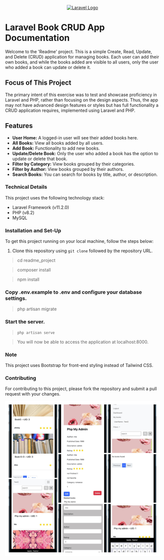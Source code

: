
<p align="center"><a href="https://laravel.com" target="_blank"><img src="https://raw.githubusercontent.com/laravel/art/master/logo-lockup/5%20SVG/2%20CMYK/1%20Full%20Color/laravel-logolockup-cmyk-red.svg" width="400" alt="Laravel Logo"></a></p>



# Laravel Book CRUD App Documentation

Welcome to the 'Readme' project. This is a simple Create, Read, Update, and Delete (CRUD) application for managing books. Each user can add their own books, and while the books added are visible to all users, only the user who added a book can update or delete it.

## Focus of This Project
The primary intent of this exercise was to test and showcase proficiency in Laravel and PHP, rather than focusing on the design aspects. Thus, the app may not have advanced design features or styles but has full functionality a CRUD application requires, implemented using Laravel and PHP.

## Features
- **User Home:** A logged-in user will see their added books here.
- **All Books:** View all books added by all users.
- **Add Book:** Functionality to add new books.
- **Update/Delete Book:** Only the user who added a book has the option to update or delete that book.
- **Filter by Category:** View books grouped by their categories.
- **Filter by Author:** View books grouped by their authors.
- **Search Books:** You can search for books by title, author, or description.

### Technical Details
This project uses the following technology stack:
- Laravel Framework (v11.2.0)
- PHP (v8.2)
- MySQL

### Installation and Set-Up
To get this project running on your local machine, follow the steps below:

1. Clone this repository using `git clone` followed by the repository URL.

>  cd readme_project

> composer install

> npm install
> 
### Copy .env.example to .env and configure your database settings.
>  php artisan migrate 

### Start the server.
>     php artisan serve

> You will now be able to access the application at localhost:8000.


### Note
This project uses Bootstrap for front-end styling instead of Tailwind CSS.


### Contributing
For contributing to this project, please fork the repository and submit a pull request with your changes.


![blogs list](/resources/img/crudBooks.jpg)


